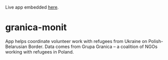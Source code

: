 Live app embedded [here](https://ukraina.grupagranica.pl/granica).

# granica-monit
App helps coordinate volunteer work with refugees from Ukraine on Polish-Belarusian Border. Data comes from Grupa Granica – a coalition of NGOs working with refugees in Poland.

